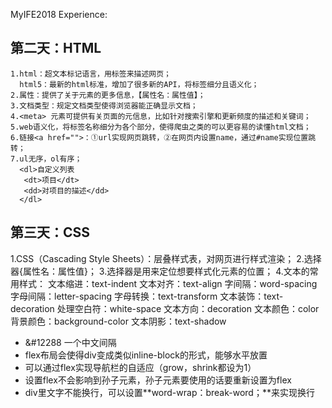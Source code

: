  MyIFE2018 Experience:
 ## 第二天：HTML
    1.html：超文本标记语言，用标签来描述网页；
      html5：最新的html标准，增加了很多新的API，将标签细分且语义化；
    2.属性：提供了关于元素的更多信息，【属性名：属性值】；
    3.文档类型：规定文档类型使得浏览器能正确显示文档；
    4.<meta> 元素可提供有关页面的元信息，比如针对搜索引擎和更新频度的描述和关键词；
    5.web语义化，将标签名称细分为各个部分，使得爬虫之类的可以更容易的读懂html文档；
    6.链接<a href="">：①url实现网页跳转，②在网页内设置name，通过#name实现位置跳转；
    7.ul无序，ol有序；
      <dl>自定义列表
       <dt>项目</dt>
       <dd>对项目的描述</dd>
      </dl>
    
## 第三天：CSS 
   1.CSS（Cascading Style Sheets）：层叠样式表，对网页进行样式渲染；
   2.选择器{属性名：属性值}；
   3.选择器是用来定位想要样式化元素的位置；
   4.文本的常用样式：
       文本缩进：text-indent
       文本对齐：text-align
       字间隔：word-spacing
       字母间隔：letter-spacing
       字母转换：text-transform
       文本装饰：text-decoration
       处理空白符：white-space
       文本方向：decoration
       文本颜色：color
       背景颜色：background-color
       文本阴影：text-shadow
       
- &#12288 一个中文间隔
- flex布局会使得div变成类似inline-block的形式，能够水平放置
- 可以通过flex实现导航栏的自适应（grow，shrink都设为1）
- 设置flex不会影响到孙子元素，孙子元素要使用的话要重新设置为flex
- div里文字不能换行，可以设置**word-wrap：break-word；**来实现换行
